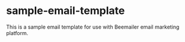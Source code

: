 sample-email-template
=====================

This is a sample email template for use with Beemailer email marketing platform.
